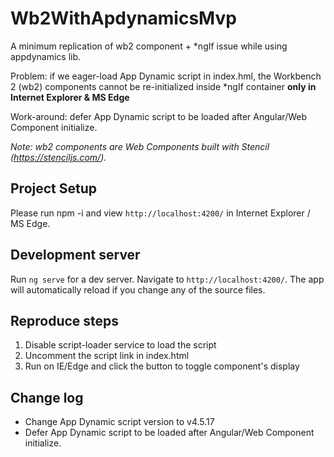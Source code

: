 # Wb2WithApdynamicsMvp

A minimum replication of wb2 component + *ngIf issue while using appdynamics lib. 

Problem: if we eager-load App Dynamic script in index.hml, the Workbench 2 (wb2) components cannot be re-initialized inside *ngIf container **only in Internet Explorer & MS Edge**

Work-around: defer App Dynamic script to be loaded after Angular/Web Component initialize.

*Note: wb2 components are Web Components built with Stencil (https://stenciljs.com/).*

## Project Setup
Please run npm -i and view `http://localhost:4200/` in Internet Explorer / MS Edge.

## Development server
Run `ng serve` for a dev server. Navigate to `http://localhost:4200/`. The app will automatically reload if you change any of the source files.

## Reproduce steps
1. Disable script-loader service to load the script
2. Uncomment the script link in index.html
3. Run on IE/Edge and click the button to toggle component's display

## Change log
- Change App Dynamic script version to v4.5.17
- Defer App Dynamic script to be loaded after Angular/Web Component initialize.
